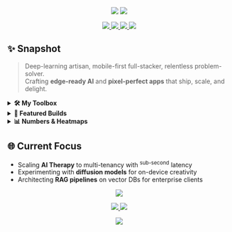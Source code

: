 <!-- =============================== HERO =============================== -->
<p align="center">
  <!-- top neon wave -->
  <img src="https://capsule-render.vercel.app/api?type=waving&height=220&color=0:000000,50:360166,100:7700ff&section=header&fontColor=ffffff" />
  
  <!-- name + roles animated -->
  <img src="https://readme-typing-svg.herokuapp.com/?font=Fira+Code&weight=700&size=36&pause=800&color=D400FF&center=true&vCenter=true&width=1000&height=70&lines=Bar%C4%B1%C5%9F+G%C3%BCd%C3%BCl;AI+%E2%80%A2+Mobile+%E2%80%A2+Data+Science+Engineer;Building+Tomorrow's+Tech+Today" />
</p>

<!-- ============================ CONTACT =============================== -->
<p align="center">
  <a href="https://www.linkedin.com/in/mehmetbarisgudul">
    <img src="https://img.shields.io/badge/LinkedIn-0A66C2?style=for-the-badge&logo=linkedin&logoColor=white&labelColor=000000"/>
  </a>
  <a href="mailto:mehmetbarisgudul@gmail.com">
    <img src="https://img.shields.io/badge/Gmail-EA4335?style=for-the-badge&logo=gmail&logoColor=white&labelColor=000000"/>
  </a>
  <a href="https://github.com/barisgudul">
    <img src="https://img.shields.io/badge/GitHub-ffffff?style=for-the-badge&logo=github&logoColor=000&labelColor=000000"/>
  </a>
  <a href="./Mehmet_Baris_Gudul.pdf">
    <img src="https://img.shields.io/badge/CV-7700ff?style=for-the-badge&logo=adobe-acrobat-reader&logoColor=white&labelColor=000000"/>
  </a>
</p>

<!-- ============================ QUICK PITCH ============================ -->
## ✨ Snapshot
> Deep-learning artisan, mobile-first full-stacker, relentless problem-solver.  
> Crafting **edge-ready AI** and **pixel-perfect apps** that ship, scale, and delight.

<!-- ============================ TECH STACK ============================ -->
<details>
<summary><b>🛠️  My Toolbox</b></summary>
<br/>

| AI & Data | Mobile / Web | Cloud & Dev |
| :--: | :--: | :--: |
| ![PyTorch](https://img.shields.io/badge/-PyTorch-ee4c2c?logo=pytorch&logoColor=white) ![TensorFlow](https://img.shields.io/badge/-TensorFlow-ff6f00?logo=tensorflow&logoColor=white) ![Sklearn](https://img.shields.io/badge/-Sklearn-f7931e?logo=scikitlearn&logoColor=white) | ![ReactNative](https://img.shields.io/badge/-React_Native-61dafb?logo=react&logoColor=000) ![Expo](https://img.shields.io/badge/-Expo-000020?logo=expo&logoColor=white) ![TypeScript](https://img.shields.io/badge/-TypeScript-3178c6?logo=typescript&logoColor=white) | ![Python](https://img.shields.io/badge/-Python-3776ab?logo=python&logoColor=white) ![GCP](https://img.shields.io/badge/-Google_Cloud-4285f4?logo=google-cloud&logoColor=white) ![Docker](https://img.shields.io/badge/-Docker-2496ed?logo=docker&logoColor=white) |

</details>

<!-- ======================= FEATURED PROJECTS =========================== -->
<details>
<summary><b>🚀  Featured Builds</b></summary>
<br/>

<p align="center">
  <img src="https://github-readme-stats.vercel.app/api/pin/?username=barisgudul&repo=AI-Therapy-Assistant&theme=tokyonight&hide_border=true" />
  <img src="https://github-readme-stats.vercel.app/api/pin/?username=barisgudul&repo=ANN-RealEstate-Regression&theme=tokyonight&hide_border=true" />
  <img src="https://github-readme-stats.vercel.app/api/pin/?username=barisgudul&repo=Arduino_IOT&theme=tokyonight&hide_border=true" />
</p>

</details>

<!-- ============================= STATS ================================= -->
<details>
<summary><b>📊  Numbers & Heatmaps</b></summary>
<br/>

<p align="center">
  <img src="https://github-readme-stats.vercel.app/api?username=barisgudul&show_icons=true&theme=tokyonight&hide_border=true&count_private=true" height="170" />
  <img src="https://streak-stats.demolab.com?user=barisgudul&theme=tokyonight&hide_border=true" height="170" />
</p>

<!-- contribution snake -->
<p align="center">
  <img src="https://raw.githubusercontent.com/barisgudul/barisgudul/output/github-contribution-grid-snake-dark.svg" alt="snake" />
</p>

</details>

<!-- ============================ NOW / NEXT ============================ -->
## 🌐 Current Focus
- Scaling **AI Therapy** to multi-tenancy with <sup>sub-second</sup> latency  
- Experimenting with **diffusion models** for on-device creativity  
- Architecting **RAG pipelines** on vector DBs for enterprise clients  

<!-- ============================ CONNECT =============================== -->
<p align="center">
  <img src="https://readme-typing-svg.herokuapp.com/?font=Fira+Code&weight=500&size=24&pause=1000&color=D400FF&center=true&vCenter=true&width=800&height=50&lines=Open+to+visionary+collabs;+Let's+build+the+impossible...+together!" />
</p>

<p align="center">
  <a href="https://www.linkedin.com/in/mehmetbarisgudul">
    <img src="https://img.shields.io/badge/DM+me-LinkedIn-0A66C2?style=for-the-badge&logo=linkedin&logoColor=white&labelColor=000000"/>
  </a>
  <a href="mailto:mehmetbarisgudul@gmail.com">
    <img src="https://img.shields.io/badge/Say+hello-Gmail-EA4335?style=for-the-badge&logo=gmail&logoColor=white&labelColor=000000"/>
  </a>
</p>

<!-- ============================= FOOTER ================================ -->
<p align="center">
  <img src="https://capsule-render.vercel.app/api?type=waving&color=7700ff&height=160&section=footer"/>
</p>
